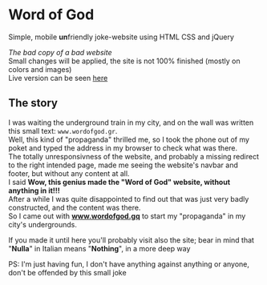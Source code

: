 # Word of God

Simple, mobile **un**friendly joke-website using HTML CSS and jQuery

*The bad copy of a bad website*  
Small changes will be applied, the site is not 100% finished (mostly on colors and images)  
Live version can be seen [here](https://www.wordofgod.gq)

## The story

I was waiting the underground train in my city, and on the wall was written this small text: ```www.wordofgod.gr```.  
Well, this kind of "propaganda" thrilled me, so I took the phone out of my poket and typed the address in my browser to check what was there.  
The totally unresponsivness of the website, and probably a missing redirect to the right intended page, made me seeing the website's navbar and footer, but without any content at all.  
I said **Wow, this genius made the "Word of God" website, without anything in it!!!**  
After a while I was quite disappointed to find out that was just very badly constructed, and the content was there.  
So I came out with **www.wordofgod.gq** to start my "propaganda" in my city's undergrounds.

If you made it until here you'll probably visit also the site; bear in mind that "**Nulla**" in Italian means "**Nothing**", in a more deep way  

PS: I'm just having fun, I don't have anything against anything or anyone, don't be offended by this small joke